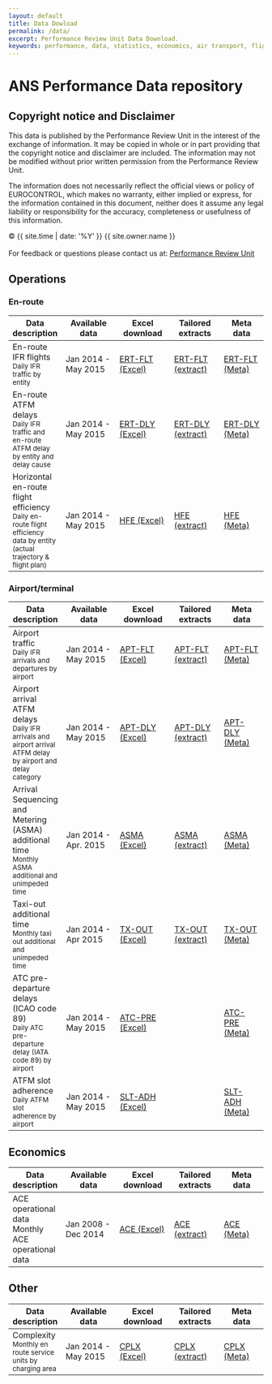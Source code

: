 ```yaml
---
layout: default
title: Data Dowload
permalink: /data/
excerpt: Performance Review Unit Data Download.
keywords: performance, data, statistics, economics, air transport, flights, europe, cost efficiency
---
```

# ANS Performance Data repository

## Copyright notice and Disclaimer

This data is published by the Performance Review Unit in the interest of the exchange of information. It may be copied in whole or in part providing that the copyright notice and disclaimer are included. The information may not be modified without prior written permission from the Performance Review Unit.

The information does not necessarily reflect the official views or policy of EUROCONTROL, which makes no warranty, either implied or express, for the information contained in this document, neither does it assume any legal liability or responsibility for the accuracy, completeness or usefulness of this information.

<p class="muted credit">
<span style="float:left">&copy; {{ site.time | date: '%Y' }} {{ site.owner.name }}</span>
</p>


<br><br>
For feedback or questions please contact us at: [Performance Review Unit](mailto:pru@eurocontrol.int)

<style>
table {
width: 100%;
margin-left: none;
}

th:nth-child(2) {
width: 11em;
}

th:nth-child(3) {
width: 10em;
}

th:nth-child(4) {
width: 10em;
}

th:nth-child(5) {
width: 10em;
}
</style>
## Operations

### En-route

| Data description                                                                                                                          | Available data      | Excel download                 | Tailored extracts               | Meta data                     |
|-------------------------------------------------------------------------------------------------------------------------------------------|---------------------|--------------------------------|---------------------------------|-------------------------------|
| En-route IFR flights<br><small>Daily IFR traffic by entity</small>                                                                        | Jan 2014 - May 2015 | [ERT-FLT (Excel)][ERT-FLTxlsx] | [ERT-FLT (extract)][ERT-FLTcsv] | [ERT-FLT (Meta)][ERT-FLTmeta] |
| En-route ATFM delays<br><small>Daily IFR traffic and en-route ATFM delay by entity and delay cause</small>                                | Jan 2014 - May 2015 | [ERT-DLY (Excel)][ERT-DLYxlsx] | [ERT-DLY (extract)][ERT-DLYcsv] | [ERT-DLY (Meta)][ERT-DLYmeta] |
| Horizontal en-route flight efficiency<br><small>Daily en-route flight efficiency data by entity (actual trajectory & flight plan)</small> | Jan 2014 - May 2015 | [HFE (Excel)][HFExlsx]         | [HFE (extract)][HFEcsv]         | [HFE (Meta)][HFEmeta]         |


[ERT-FLTxlsx]: <https://docs.google.com/spreadsheets/d/1slEnGjXKCqOI-pbHz5N8ELwA-NmvYQxiTFMOfDt8Rjs/export?format=xlsx> "ERT-FLT (Excel)"
[ERT-FLTcsv]: </404.html> "ERT-FLT (CSV)"
[ERT-FLTmeta]: </404.html> "ERT-FLT (Meta)"

[ERT-DLYxlsx]: <https://docs.google.com/spreadsheets/d/1slEnGjXKCqOI-pbHz5N8ELwA-NmvYQxiTFMOfDt8Rjs/export?format=xlsx> "DLY-FLT (Excel)"
[ERT-DLYcsv]: </404.html> "DLY-FLT (CSV)"
[ERT-DLYmeta]: </404.html> "DLY-FLT (Meta)"

[HFExlsx]: <https://drive.google.com/uc?export=download&id=0B9A6maXsk_-cTDdUT0lEOGdaM1U> "HFE (Excel)"
[HFEcsv]: </404.html> "HFE (CSV)"
[HFEmeta]: </404.html> "HFE (Meta)"


### Airport/terminal

| Data description                                                                                                              | Available data       | Excel download  | Tailored extracts | Meta data      |
|-------------------------------------------------------------------------------------------------------------------------------|----------------------|-----------------|-------------------|----------------|
| Airport traffic<br><small>Daily IFR arrivals and departures by airport</small>                                                | Jan 2014 - May 2015  | [APT-FLT (Excel)][APT-FLTxlsx] | [APT-FLT (extract)][APT-FLTcsv] | [APT-FLT (Meta)][APT-FLTmeta] |
| Airport arrival ATFM delays<br><small>Daily IFR arrivals and airport arrival ATFM delay by airport and delay category</small> | Jan 2014 - May 2015  | [APT-DLY (Excel)][APT-DLYxlsx] | [APT-DLY (extract)][APT-DLYcsv] | [APT-DLY (Meta)][APT-DLYmeta] |
| Arrival Sequencing and Metering (ASMA) additional time<br><small>Monthly ASMA additional and unimpeded time</small>           | Jan 2014 - Apr. 2015 | [ASMA (Excel)][ASMAxlsx]    | [ASMA (extract)][ASMAcsv]    | [ASMA (Meta)][ASMAmeta]    |
| Taxi-out additional time<br><small>Monthly taxi out additional and unimpeded time</small>                                     | Jan 2014 - Apr 2015  | [TX-OUT (Excel)][TX-OUTxlsx]  | [TX-OUT (extract)][TX-OUTcsv]  | [TX-OUT (Meta)][TX-OUTmeta]  |
| ATC pre-departure delays (ICAO code 89)<br><small>Daily ATC pre-departure delay (IATA code 89) by airport</small>             | Jan 2014 - May 2015  | [ATC-PRE (Excel)][ATC-PRExlsx] |                   | [ATC-PRE (Meta)][ATC-PREmeta] |
| ATFM slot adherence<br><small>Daily ATFM slot adherence by airport</small>                                                    | Jan 2014 - May 2015  | [SLT-ADH (Excel)][SLT-ADHxlsx] |                   | [SLT-ADH (Meta)][SLT-ADHmeta] |


[APT-FLTxlsx]: <https://docs.google.com/spreadsheets/d/13ussBrCF688P_7M3hARaiqdk262tJLUKG8HzJryY69g/export?format=xlsx> "APT-FLT (Excel)"
[APT-FLTcsv]: <{{site.url}}/404.html> "APT-FLT (CSV)"
[APT-FLTmeta]: <{{site.url}}/404.html> "APT-FLT (Meta)"

[APT-DLYxlsx]: <https://docs.google.com/spreadsheets/d/13ussBrCF688P_7M3hARaiqdk262tJLUKG8HzJryY69g/export?format=xlsx> "APT-DLY (Excel)"
[APT-DLYcsv]: <arrival_atfm_delay.html> "APT-DLY (CSV)"
[APT-DLYmeta]: <{{site.url}}/metadata/dataset/Airport_ATFM_Delay.html> "APT-DLY (Meta)"

[ASMAxlsx]: <https://docs.google.com/spreadsheets/d/1rS6NlkUOd3gcZK5WtuWAK-XdO6XMLRHEqOlYEpp37eA/export?format=xlsx> "ASMA (Excel)"
[ASMAcsv]: <{{site.url}}/404.html> "ASMA (CSV)"
[ASMAmeta]: <{{site.url}}/metadata/dataset/ASMA_Additional_Time.html> "ASMA (Meta)"

[TX-OUTxlsx]: <https://docs.google.com/spreadsheets/d/1zXqUBH-XlL8Yb0MSQ9CYACK6E4HlBWGp-c70PVEUCkM/export?format=xlsx> "TX-OUT (Excel)"
[TX-OUTcsv]: <{{site.url}}/404.html> "TX-OUT (CSV)"
[TX-OUTmeta]: <{{site.url}}/dataset/Taxi-out_Additional_Time.html> "TX-OUT (Meta)"

[ATC-PRExlsx]: <https://docs.google.com/spreadsheets/d/13ussBrCF688P_7M3hARaiqdk262tJLUKG8HzJryY69g/export?format=xlsx> "ATC-PRE (Excel)"
[ATC-PREmeta]: <{{site.url}}/404.html> "ATC-PRE (Meta)"

[SLT-ADHxlsx]: <https://docs.google.com/spreadsheets/d/13ussBrCF688P_7M3hARaiqdk262tJLUKG8HzJryY69g/export?format=xlsx> "SLT-ADH (Excel)"
[SLT-ADHmeta]: <{{site.url}}/404.html> "SLT-ADH (Meta)"

## Economics

| Data description                                     | Available data      | Excel download          | Tailored extracts       | Meta data             |
|------------------------------------------------------|---------------------|-------------------------|-------------------------|-----------------------|
| ACE operational data<br>Monthly ACE operational data | Jan 2008 - Dec 2014 | [ACE (Excel)][ACExlsx]  | [ACE (extract)][ACEcsv] | [ACE (Meta)][ACEmeta] |

[ACExlsx]: <https://docs.google.com/spreadsheets/d/1GBJWcW5rwlvP1wIUwPVwtT3zMjdvbrWcfn5CSvJhses/export?format=xlsx> "ACE (Excel)"
[ACEcsv]: <ace.html> "ACE (CSV)"
[ACEmeta]: <{{site.url}}/metadata/dataset/ACE_monthly.html> "ACE (Meta)"

## Other

| Data description                                                             | Available data      | Excel download | Tailored extracts | Meta data   |
|------------------------------------------------------------------------------|---------------------|----------------|-------------------|-------------|
| Complexity<br><small>Monthly en route service units by charging area</small> | Jan 2014 - May 2015 | [CPLX (Excel)][CPLXxlsx]   | [CPLX (extract)][CPLXcsv]    | [CPLX (Meta)][CPLXmeta] |

[CPLXxlsx]: <https://docs.google.com/spreadsheets/d/1GBJWcW5rwlvP1wIUwPVwtT3zMjdvbrWcfn5CSvJhses/export?format=xlsx> "CPLX (Excel)"
[CPLXcsv]: <{{site.url}}/404.html> "CPLX (CSV)"
[CPLXmeta]: <{{site.url}}/404.html> "CPLX (Meta)"

<br>